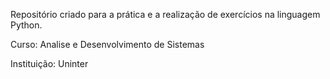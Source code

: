 Repositório criado para a prática e a realização de exercícios na linguagem Python.

Curso: Analise e Desenvolvimento de Sistemas

Instituição: Uninter

